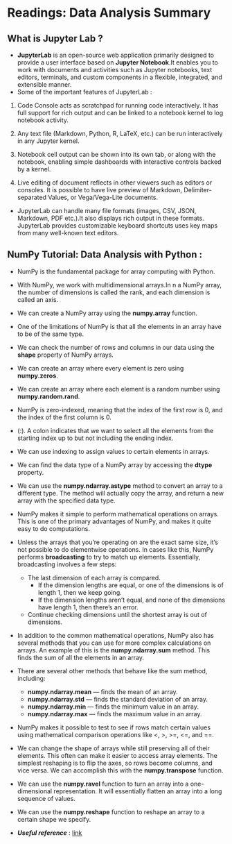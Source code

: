 # Readings: Data Analysis Summary
## What is Jupyter Lab ?
* **JupyterLab** is an open-source web application primarily designed to provide a user interface  based on **Jupyter Notebook**.It enables you to work with documents and activities such as Jupyter notebooks, text editors, terminals, and custom components in a flexible, integrated, and extensible manner. 
* Some of the important features of JupyterLab :
 1. Code Console acts as scratchpad for running code interactively.
   It has full support for rich output and can be linked to a notebook kernel to log notebook activity.

 2. Any text file (Markdown, Python, R, LaTeX, etc.) can be run interactively in any Jupyter kernel.

 3. Notebook cell output can be shown into its own tab, or along with the notebook, enabling simple dashboards with interactive controls backed by a kernel.

 4. Live editing of document reflects in other viewers such as editors or consoles. 
  It is possible to have live preview of Markdown, Delimiter-separated Values, or Vega/Vega-Lite documents.

* JupyterLab can handle many file formats (images, CSV, JSON, Markdown, PDF etc.).It also displays rich output in these formats. JupyterLab provides customizable keyboard shortcuts uses key maps from many well-known text editors.

## NumPy Tutorial: Data Analysis with Python :
* NumPy is the fundamental package for array computing with Python.
* With NumPy, we work with multidimensional arrays.In n a NumPy array, the number of dimensions is called the rank, and each dimension is called an axis.
* We can create a NumPy array using the **numpy.array** function.
* One of the limitations of NumPy is that all the elements in an array have to be of the same type.
* We can check the number of rows and columns in our data using the **shape** property of NumPy arrays. 
* We can create an array where every element is zero using **numpy.zeros**.
* We can create an array where each element is a random number using **numpy.random.rand**.
* NumPy is zero-indexed, meaning that the index of the first row is 0, and the index of the first column is 0.
*  (:). A colon indicates that we want to select all the elements from the starting index up to but not including the ending index.
* We can use indexing to assign values to certain elements in arrays.
* We can find the data type of a NumPy array by accessing the **dtype** property.
* We can use the **numpy.ndarray.astype** method to convert an array to a different type. The method will actually copy the array, and return a new array with the specified data type. 
* NumPy makes it simple to perform mathematical operations on arrays. This is one of the primary advantages of NumPy, and makes it quite easy to do computations.
* Unless the arrays that you’re operating on are the exact same size, it’s not possible to do elementwise operations. In cases like this, NumPy performs **broadcasting** to try to match up elements. Essentially, broadcasting involves a few steps:
  * The last dimension of each array is compared.
    - If the dimension lengths are equal, or one of the dimensions is of length 1, then we keep going.
    - If the dimension lengths aren’t equal, and none of the dimensions have length 1, then there’s an error.
  * Continue checking dimensions until the shortest array is out of dimensions.

* In addition to the common mathematical operations, NumPy also has several methods that you can use for more complex calculations on arrays. An example of this is the **numpy.ndarray.sum** method. This finds the sum of all the elements in an array.
* There are several other methods that behave like the sum method, including:
  * **numpy.ndarray.mean** — finds the mean of an array.
  * **numpy.ndarray.std** — finds the standard deviation of an array.
  * **numpy.ndarray.min** — finds the minimum value in an array.
  * **numpy.ndarray.max** — finds the maximum value in an array.

* NumPy makes it possible to test to see if rows match certain values using mathematical comparison operations like <, >, >=, <=, and ==.
* We can change the shape of arrays while still preserving all of their elements. This often can make it easier to access array elements. The simplest reshaping is to flip the axes, so rows become columns, and vice versa. We can accomplish this with the **numpy.transpose** function.
* We can use the **numpy.ravel** function to turn an array into a one-dimensional representation. It will essentially flatten an array into a long sequence of values.
* We can use the **numpy.reshape** function to reshape an array to a certain shape we specify.

* ***Useful reference*** : [link](https://numpy.org/doc/stable/reference/arrays.ndarray.html)





